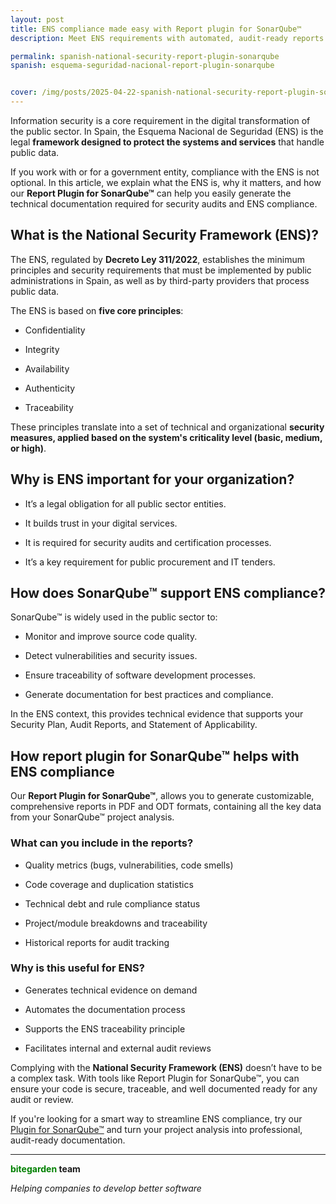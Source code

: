 ```yaml
---
layout: post
title: ENS compliance made easy with Report plugin for SonarQube™
description: Meet ENS requirements with automated, audit-ready reports using Report Plugin for SonarQube™.

permalink: spanish-national-security-report-plugin-sonarqube
spanish: esquema-seguridad-nacional-report-plugin-sonarqube


cover: /img/posts/2025-04-22-spanish-national-security-report-plugin-sonarqube_en.png
---
```


Information security is a core requirement in the digital transformation of the public sector. In Spain, the Esquema Nacional de Seguridad (ENS) is the legal <strong>framework designed to protect the systems and services</strong> that handle public data.

If you work with or for a government entity, compliance with the ENS is not optional. In this article, we explain what the ENS is, why it matters, and how our <strong>Report Plugin for SonarQube™</strong> can help you easily generate the technical documentation required for security audits and ENS compliance.

<h2>What is the National Security Framework (ENS)?</h2>

The ENS, regulated by <strong>Decreto Ley 311/2022</strong>, establishes the minimum principles and security requirements that must be implemented by public administrations in Spain, as well as by third-party providers that process public data.

The ENS is based on <strong>five core principles</strong>:

- Confidentiality

- Integrity

- Availability

- Authenticity

- Traceability

These principles translate into a set of technical and organizational <strong>security measures, applied based on the system's criticality level (basic, medium, or high)</strong>.

<h2>Why is ENS important for your organization?</h2>

- It’s a legal obligation for all public sector entities.

- It builds trust in your digital services.

- It is required for security audits and certification processes.

- It’s a key requirement for public procurement and IT tenders.

<h2>How does SonarQube™ support ENS compliance?</h2>

SonarQube™ is widely used in the public sector to:

- Monitor and improve source code quality.

- Detect vulnerabilities and security issues.

- Ensure traceability of software development processes.

- Generate documentation for best practices and compliance.

In the ENS context, this provides technical evidence that supports your Security Plan, Audit Reports, and Statement of Applicability.

<h2>How report plugin for SonarQube™ helps with ENS compliance</h2>

Our <strong>Report Plugin for SonarQube™</strong>, allows you to generate customizable, comprehensive reports in PDF and ODT formats, containing all the key data from your SonarQube™ project analysis.

<h3>What can you include in the reports?</h3>

- Quality metrics (bugs, vulnerabilities, code smells)

- Code coverage and duplication statistics

- Technical debt and rule compliance status

- Project/module breakdowns and traceability

- Historical reports for audit tracking

<h3>Why is this useful for ENS?</h3>

- Generates technical evidence on demand

- Automates the documentation process

- Supports the ENS traceability principle

- Facilitates internal and external audit reviews

Complying with the <strong>National Security Framework (ENS)</strong> doesn’t have to be a complex task. With tools like Report Plugin for SonarQube™, you can ensure your code is secure, traceable, and well documented ready for any audit or review.

If you're looking for a smart way to streamline ENS compliance, try our [Plugin for SonarQube™](/sonarqube-report) and turn your project analysis into professional, audit-ready documentation.

---
**<span style="color: green">bitegarden</span> team**

_Helping companies to develop better software_